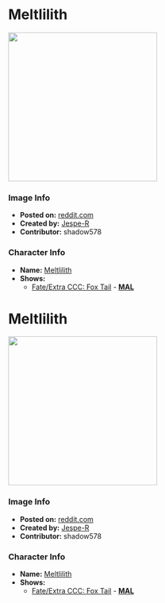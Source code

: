# Meltlilith

<img src="https://raw.githubusercontent.com/shadow578/Project-Padoru/master/Padoru/U_Jespe-R/fate-meltlilith.png" height="300">

### Image Info
* **Posted on:**     [reddit.com](https://www.reddit.com/r/Padoru/comments/h9mgsh/daily_padoru_167_meltlilith_fate_request_event/)
* **Created by:**    [Jespe-R](https://github.com/shadow578/Project-Padoru/blob/master/table-of-contents/creators/JespeR.md)
* **Contributor:**   shadow578

### Character Info
* **Name:**   [Meltlilith](https://myanimelist.net/character/168344)
* **Shows:**
  * [Fate/Extra CCC: Fox Tail](https://github.com/shadow578/Project-Padoru/blob/master/table-of-contents/shows/FateExtraCCCFoxTail.md) - [__MAL__](https://myanimelist.net/manga/61147/Fate_Extra_CCC__Fox_Tail)


# Meltlilith

<img src="https://raw.githubusercontent.com/shadow578/Project-Padoru/master/Padoru/U_Jespe-R/fate-meltlilith-penguin-alt.png" height="300">

### Image Info
* **Posted on:**     [reddit.com](https://www.reddit.com/r/Padoru/comments/h0ww0a/daily_padoru_163_penguin_meltlilith_fate_request/)
* **Created by:**    [Jespe-R](https://github.com/shadow578/Project-Padoru/blob/master/table-of-contents/creators/JespeR.md)
* **Contributor:**   shadow578

### Character Info
* **Name:**   [Meltlilith](https://myanimelist.net/character/168344)
* **Shows:**
  * [Fate/Extra CCC: Fox Tail](https://github.com/shadow578/Project-Padoru/blob/master/table-of-contents/shows/FateExtraCCCFoxTail.md) - [__MAL__](https://myanimelist.net/manga/61147/Fate_Extra_CCC__Fox_Tail)


